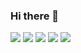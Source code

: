 ### Hi there 👋
![](http://github-profile-summary-cards.vercel.app/api/cards/profile-details?username=Tommy-Layy&theme=github_dark)
![](http://github-profile-summary-cards.vercel.app/api/cards/stats?username=Tommy-Layy&theme=github_dark)
![](http://github-profile-summary-cards.vercel.app/api/cards/productive-time?username=Tommy-Layy&theme=github_dark&utcOffset=8)
![](http://github-profile-summary-cards.vercel.app/api/cards/repos-per-language?username=Tommy-Layy&theme=github_dark)
![](http://github-profile-summary-cards.vercel.app/api/cards/most-commit-language?username=Tommy-Layy&theme=github_dark)
